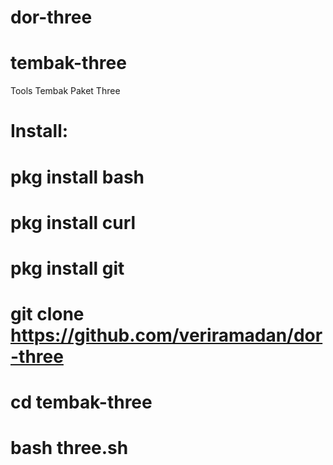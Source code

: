 # dor-three
# tembak-three
Tools Tembak Paket Three
# Install:
# pkg install bash
# pkg install curl
# pkg install git
# git clone https://github.com/veriramadan/dor-three
# cd tembak-three
# bash three.sh
